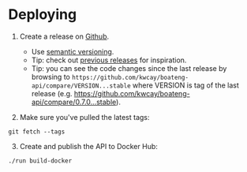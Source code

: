 # Deploying

1. Create a release on [Github](https://github.com/kwcay/boateng-api/releases/new).
    - Use [semantic versioning](https://semver.org).
    - Tip: check out [previous releases](https://github.com/kwcay/boateng-api/releases) for inspiration.
    - Tip: you can see the code changes since the last release by browsing to `https://github.com/kwcay/boateng-api/compare/VERSION...stable` where VERSION is tag of the last release (e.g. https://github.com/kwcay/boateng-api/compare/0.7.0...stable).

2. Make sure you've pulled the latest tags:

```shell
git fetch --tags
```

3. Create and publish the API to Docker Hub:

```shell
./run build-docker
```
